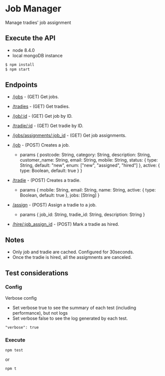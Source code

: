 # Job Manager
Manage tradies' job assignment


## Execute the API
- node 8.4.0
- local mongoDB instance

```sh
$ npm install
$ npm start
```

## Endpoints
* [/jobs](/jobs) - (GET) Get jobs.
* [/tradies](/tradies) - (GET) Get tradies.
* [/job/:id](/job/5a1d330907983dce5e2199ea) - (GET) Get job by ID.
* [/tradie/:id](/job/5a1d330907983dce5e2199ea) - (GET) Get tradie by ID.
* [/jobs/assignments/:job_id](/jobs/assignments/5a1d330907983dce5e2199ea) - (GET) Get job assignments.


* [/job](/job) - (POST) Creates a job.
  * params {
      postcode: String,
      category: String,
      description: String,
      customer_name: String,
      email: String,
      mobile: String,
      status: {
        type: String,
        default: "new",
        enum: ["new", "assigned", "hired"]
      },
      active: {
        type: Boolean,
        default: true
      }
    }
* [/tradie](/tradie) - (POST) Creates a tradie.
  * params {
      mobile: String,
      email: String,
      name: String,
      active: {
        type: Boolean,
        default: true
      },
      jobs: [String]
    }
* [/assign](/assign) - (POST) Assign a tradie to a job.
  * params {
      job_id: String,
      tradie_id: String,
      description: String
    }
* [/hire/:job_assign_id](/hire/:5a1d330907983dce5e2199ea) - (POST) Mark a tradie as hired.

## Notes
- Only job and tradie are cached. Configured for 30seconds.
- Once the tradie is hired, all the assigmnents are canceled.


## Test considerations

### Config
Verbose config
- Set verbose true to see the summary of each test (including performance), but not logs
- Set verbose false to see the log generated by each test.
```
"verbose": true
```

### Execute
```
npm test
```
or
```
npm t
```
